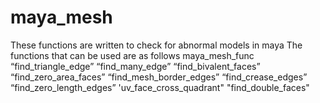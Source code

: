 # maya_mesh

These functions are written to check for abnormal models in maya
The functions that can be used are as follows
maya_mesh_func
	“find_triangle_edge”
	“find_many_edge”
	“find_bivalent_faces”
	“find_zero_area_faces”
	“find_mesh_border_edges”
	“find_crease_edges”
	“find_zero_length_edges”
	'uv_face_cross_quadrant"
	"find_double_faces"
